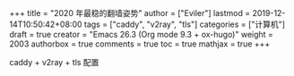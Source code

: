 +++
title = "2020 年最稳的翻墙姿势"
author = ["Eviler"]
lastmod = 2019-12-14T10:50:42+08:00
tags = ["caddy", "v2ray", "tls"]
categories = ["计算机"]
draft = true
creator = "Emacs 26.3 (Org mode 9.3 + ox-hugo)"
weight = 2003
authorbox = true
comments = true
toc = true
mathjax = true
+++

caddy + v2ray + tls 配置
